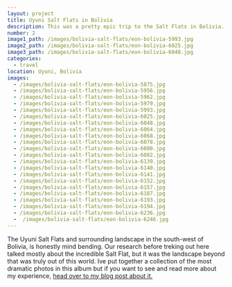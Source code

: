 ```yaml
---
layout: project
title: Uyuni Salt Flats in Bolivia
description: This was a pretty epic trip to the Salt Flats in Bolivia. The photos look like they have been heavily photoshoped but I promise you this place is just that CRAZY!
number: 2
image1_path: /images/bolivia-salt-flats/eon-bolivia-5993.jpg
image2_path: /images/bolivia-salt-flats/eon-bolivia-6025.jpg
image3_path: /images/bolivia-salt-flats/eon-bolivia-6048.jpg
categories:
  - travel
location: Uyuni, Bolivia
images:
  - /images/bolivia-salt-flats/eon-bolivia-5875.jpg
  - /images/bolivia-salt-flats/eon-bolivia-5956.jpg
  - /images/bolivia-salt-flats/eon-bolivia-5962.jpg
  - /images/bolivia-salt-flats/eon-bolivia-5979.jpg
  - /images/bolivia-salt-flats/eon-bolivia-5993.jpg
  - /images/bolivia-salt-flats/eon-bolivia-6025.jpg
  - /images/bolivia-salt-flats/eon-bolivia-6048.jpg
  - /images/bolivia-salt-flats/eon-bolivia-6064.jpg
  - /images/bolivia-salt-flats/eon-bolivia-6068.jpg
  - /images/bolivia-salt-flats/eon-bolivia-6078.jpg
  - /images/bolivia-salt-flats/eon-bolivia-6080.jpg
  - /images/bolivia-salt-flats/eon-bolivia-6082.jpg
  - /images/bolivia-salt-flats/eon-bolivia-6139.jpg
  - /images/bolivia-salt-flats/eon-bolivia-6140.jpg
  - /images/bolivia-salt-flats/eon-bolivia-6141.jpg
  - /images/bolivia-salt-flats/eon-bolivia-6152.jpg
  - /images/bolivia-salt-flats/eon-bolivia-6157.jpg
  - /images/bolivia-salt-flats/eon-bolivia-6187.jpg
  - /images/bolivia-salt-flats/eon-bolivia-6193.jpg
  - /images/bolivia-salt-flats/eon-bolivia-6194.jpg
  - /images/bolivia-salt-flats/eon-bolivia-6236.jpg
  -  /images/bolivia-salt-flats/eon-bolivia-6246.jpg
---
```


The Uyuni Salt Flats and surrounding landscape in the south-west of Bolivia, is honestly mind bending. Our research before treking out here talked mostly about the incredible Salt Flat, but it was the landscape beyond that was truly out of this world. Ive put together a collection of the most dramatic photos in this album but if you want to see and read more about my experience, [head over to my blog post about it.](../2017/04/15/uyuni-salt-flats-bolivia.html)
